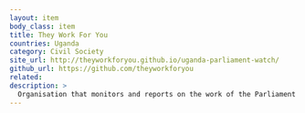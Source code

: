 ```yaml
---
layout: item
body_class: item
title: They Work For You
countries: Uganda
category: Civil Society
site_url: http://theyworkforyou.github.io/uganda-parliament-watch/
github_url: https://github.com/theyworkforyou
related: 
description: >
  Organisation that mon­i­tors and re­ports on the work of the Par­lia­ment of Uganda.
---
```

